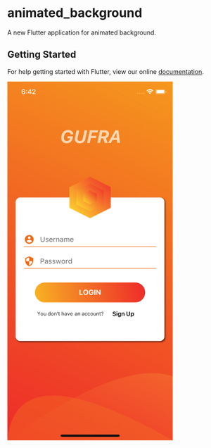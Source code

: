 # animated_background

A new Flutter application for animated background.

## Getting Started

For help getting started with Flutter, view our online
[documentation](https://flutter.io/).


<img src="https://github.com/zmqgithub/login_screen_ui/blob/master/demo_image.png" width="376" height="815" />
